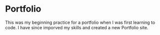 # Portfolio

This was my beginning practice for a portfolio when I was first learning to code. I have since imporved my skills and created a new Portfolio site.
